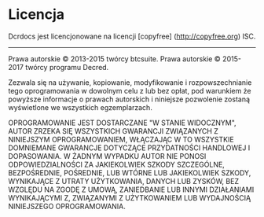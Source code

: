 # Licencja

Dcrdocs jest licencjonowane na licencji [copyfree] (http://copyfree.org) ISC.

---

Prawa autorskie © 2013-2015 twórcy btcsuite. Prawa autorskie © 2015-2017 twórcy programu Decred.

Zezwala się na używanie, kopiowanie, modyfikowanie i rozpowszechnianie tego oprogramowania w dowolnym celu z lub bez opłat, pod warunkiem że powyższe informacje o prawach autorskich i niniejsze pozwolenie zostaną wyświetlone we wszystkich egzemplarzach.

OPROGRAMOWANIE JEST DOSTARCZANE "W STANIE WIDOCZNYM", AUTOR ZRZEKA SIĘ WSZYSTKICH GWARANCJI ZWIĄZANYCH Z NINIEJSZYM OPROGRAMOWANIEM, WŁĄCZAJĄC W TO WSZYSTKIE DOMNIEMANE GWARANCJE DOTYCZĄCE PRZYDATNOŚCI HANDLOWEJ I DOPASOWANIA. W ŻADNYM WYPADKU AUTOR NIE PONOSI ODPOWIEDZIALNOŚCI ZA JAKIEKOLWIEK SZKODY SZCZEGÓLNE, BEZPOŚREDNIE, POŚREDNIE, LUB WTÓRNE LUB JAKIEKOLWIEK SZKODY, WYNIKAJĄCE Z UTRATY UŻYTKOWANIA, DANYCH LUB ZYSKÓW, BEZ WZGLĘDU NA ZGODĘ Z UMOWĄ, ZANIEDBANIE LUB INNYMI DZIAŁANIAMI WYNIKAJĄCYMI Z, ZWIĄZANYMI Z UŻYTKOWANIEM LUB WYDAJNOŚCIĄ NINIEJSZEGO OPROGRAMOWANIA.
